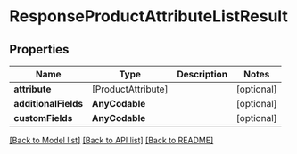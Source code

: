 # ResponseProductAttributeListResult

## Properties
Name | Type | Description | Notes
------------ | ------------- | ------------- | -------------
**attribute** | [ProductAttribute] |  | [optional] 
**additionalFields** | **AnyCodable** |  | [optional] 
**customFields** | **AnyCodable** |  | [optional] 

[[Back to Model list]](../README.md#documentation-for-models) [[Back to API list]](../README.md#documentation-for-api-endpoints) [[Back to README]](../README.md)


